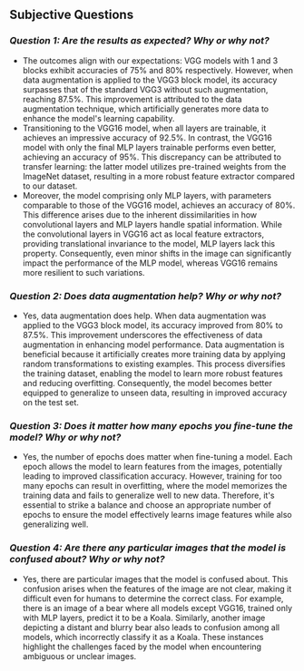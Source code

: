 ## **Subjective Questions**

### *Question 1: Are the results as expected? Why or why not?*
- The outcomes align with our expectations: VGG models with 1 and 3 blocks exhibit accuracies of 75% and 80% respectively. However, when data augmentation is applied to the VGG3 block model, its accuracy surpasses that of the standard VGG3 without such augmentation, reaching 87.5%. This improvement is attributed to the data augmentation technique, which artificially generates more data to enhance the model's learning capability.
- Transitioning to the VGG16 model, when all layers are trainable, it achieves an impressive accuracy of 92.5%. In contrast, the VGG16 model with only the final MLP layers trainable performs even better, achieving an accuracy of 95%. This discrepancy can be attributed to transfer learning: the latter model utilizes pre-trained weights from the ImageNet dataset, resulting in a more robust feature extractor compared to our dataset.
- Moreover, the model comprising only MLP layers, with parameters comparable to those of the VGG16 model, achieves an accuracy of 80%. This difference arises due to the inherent dissimilarities in how convolutional layers and MLP layers handle spatial information. While the convolutional layers in VGG16 act as local feature extractors, providing translational invariance to the model, MLP layers lack this property. Consequently, even minor shifts in the image can significantly impact the performance of the MLP model, whereas VGG16 remains more resilient to such variations.

### *Question 2: Does data augmentation help? Why or why not?*
- Yes, data augmentation does help. When data augmentation was applied to the VGG3 block model, its accuracy improved from 80% to 87.5%. This improvement underscores the effectiveness of data augmentation in enhancing model performance. Data augmentation is beneficial because it artificially creates more training data by applying random transformations to existing examples. This process diversifies the training dataset, enabling the model to learn more robust features and reducing overfitting. Consequently, the model becomes better equipped to generalize to unseen data, resulting in improved accuracy on the test set.

### *Question 3: Does it matter how many epochs you fine-tune the model? Why or why not?*
- Yes, the number of epochs does matter when fine-tuning a model. Each epoch allows the model to learn features from the images, potentially leading to improved classification accuracy. However, training for too many epochs can result in overfitting, where the model memorizes the training data and fails to generalize well to new data. Therefore, it's essential to strike a balance and choose an appropriate number of epochs to ensure the model effectively learns image features while also generalizing well.

### *Question 4: Are there any particular images that the model is confused about? Why or why not?*
- Yes, there are particular images that the model is confused about. This confusion arises when the features of the image are not clear, making it difficult even for humans to determine the correct class. For example, there is an image of a bear where all models except VGG16, trained only with MLP layers, predict it to be a Koala. Similarly, another image depicting a distant and blurry bear also leads to confusion among all models, which incorrectly classify it as a Koala. These instances highlight the challenges faced by the model when encountering ambiguous or unclear images.
